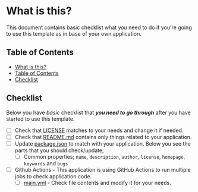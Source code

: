 # What is this?

This document contains basic checklist what _you_ need to do if you're going to
use this template as in base of your own application.

## Table of Contents

* [What is this?](#what-is-this)
 * [Table of Contents](#table-of-contents)
 * [Checklist](#checklist)

## Checklist

Below you have _basic_ checklist that **_you need to go through_** after you have
started to use this template.

* [ ] Check that [LICENSE](../LICENSE) matches to your needs and change it if
      needed.
* [ ] Check that [README.md](../README.md) contains only things related to your
      application. 
* [ ] Update [package.json](../package.json) to match with your application.
      Below you see the parts that you should check/update;
  * [ ] Common properties; `name`, `description`, `author`, `license`,
        `homepage`, `keywords` and `bugs`
* [ ] Github Actions - This application is using GitHub Actions to run multiple
      jobs to check application code.
  * [ ] [main.yml](../.github/workflows/main.yml) - Check file contents and
        modify it for your needs.
